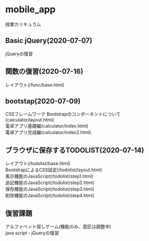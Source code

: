 # mobile_app
授業カリキュラム

## Basic jQuery(2020-07-07)
jQueryの復習

## 関数の復習(2020-07-16)
レイアウト(/func/base.html)  

## bootstap(2020-07-09)
CSSフレームワーク Bootstrapのコンポーネントについて(calculator/layout.html)  
電卓アプリ基礎編(calculator/index.html)  
電卓アプリ完成編(calculator/index2.html)  

## ブラウザに保存するTODOLIST(2020-07-14)
レイアウト(/todolist/base.html)  
BootstrapによるCSS設定(/todolist/layout.html)   
表示機能のJavaScript(/todolist/step1.html)  
追記機能のJavaScript(/todolist/step2.html)  
保存機能のJavaScript(/todolist/step3.html)  
削除機能のJavaScript(/todolist/step4.html)  

## 復習課題
アルファベット探しゲーム(機能のみ、意匠は調整中)  
java script・jQueryの復習

